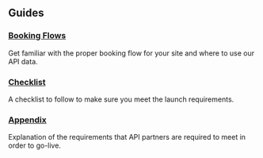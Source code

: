 ## Guides

### [Booking Flows](/guides/car/flow.md)

Get familiar with the proper booking flow for your site and where to use our API data.

### [Checklist](/guides/car/launch.md)

A checklist to follow to make sure you meet the launch requirements.

### [Appendix](/guides/car/appendix.md)

Explanation of the requirements that API
partners are required to meet in order to go-live.

